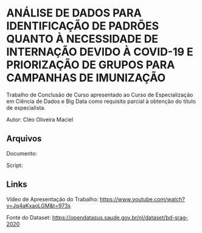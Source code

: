 # ANÁLISE DE DADOS PARA IDENTIFICAÇÃO DE PADRÕES QUANTO À NECESSIDADE DE INTERNAÇÃO DEVIDO À COVID-19 E PRIORIZAÇÃO DE GRUPOS PARA CAMPANHAS DE IMUNIZAÇÃO

Trabalho de Conclusão de Curso apresentado ao Curso de Especialização em Ciência de Dados e Big Data como requisito parcial à obtenção do título de especialista.

Autor: Cléo Oliveira Maciel

## Arquivos
Documento: 

Script: 

## Links
Vídeo de Apresentação do Trabalho: https://www.youtube.com/watch?v=Jq4aKxaoLGM&t=973s

Fonte do Dataset: https://opendatasus.saude.gov.br/nl/dataset/bd-srag-2020
